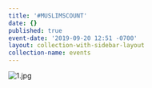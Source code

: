 ```yaml
---
title: '#MUSLIMSCOUNT'
date: {}
published: true
event-date: '2019-09-20 12:51 -0700'
layout: collection-with-sidebar-layout
collection-name: events
---
```


![1.jpg]({{site.baseurl}}/media/1.jpg)

